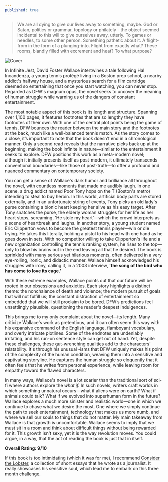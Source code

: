 ```yaml
---
published: true
---
```

> We are all dying to give our lives away to something, maybe. God or Satan, politics or grammar, topology or philately - the object seemed incidental to this will to give ourselves away, utterly. To games or needles, to some other person. Something pathetic about it. A flight-from in the form of a plunging-into. Flight from exactly what? These rooms, blandly filled with excrement and heat? To what purpose?

![Cover](https://www.hachettebookgroup.com/wp-content/uploads/2022/01/9780316066525-1.jpg)

In Infinite Jest, David Foster Wallace intertwines a tale following Hal Incandenza, a young tennis protégé living in a Boston prep school, a nearby addict's halfway house, and a mysterious search for a film cartridge deemed so entertaining that once you start watching, you can never stop. Regarded as DFW's magnum opus, the novel seeks to uncover the meaning of human struggle while warning us of the dangers of constant entertainment.

The most notable aspect of this book is its length and structure. Spanning over 1,100 pages, it features footnotes that are so lengthy they have footnotes of their own. With one of the central plot points being the game of tennis, DFW bounces the reader between the main story and the footnotes at the back, much like a well-balanced tennis match. As the story comes to a close, it’s important to note that the book doesn’t end in a chronological manner. Only a second read reveals that the narrative picks back up at the beginning, making the book infinite in nature—similar to the entertainment it seeks to explore. DFW positions this work as a meta-modern novel; although it initially presents itself as post-modern, it ultimately transcends conventional boundaries—like those of post-truth—to offer a profound and nuanced commentary on contemporary society.

You can get a sense of Wallace's dark humor and brilliance all throughout the novel, with countless moments that made me audibly laugh. In one scene, a drug addict named Poor Tony hops on the T (Boston's metro) intending to steal to buy heroin. In this world, artificial body parts are stored externally, and in an unfortunate string of events, Tony picks an old lady's purse containing a bionic heart keeping her alive as his easy target. After Tony snatches the purse, the elderly woman struggles for her life as her heart stops, screaming, 'He stole my heart'—which the crowd interprets as a scene of heartbreak and laughs. In another story, a young student named Eric Clipperton vows to become the greatest tennis player—win or die trying. He takes this literally, holding a pistol to his head with one hand as he goes down in sets. With no competitor willing to take Clipperton's life and a new organization controlling the tennis ranking system, he rises to the top—only to blow his brains out in the end leaving all that he desired. The book is sprinkled with many serious yet hilarious moments, often delivered in a very eye-rolling, ironic, and didactic manner. Wallace himself acknowledged his struggles with irony, calling it, in a 2003 interview, **'the song of the bird who has come to love its cage.'**

With these extreme examples, Wallace points out that our future will be rooted in our obsessions and anxieties. Each story highlights a distinct theme: the nonchalance of death and violence; the modern pursuit of goals that will not fulfill us; the constant distraction of entertainment so embedded that we will still proclaim to be bored. DFW’s predictions feel unsettlingly plausible, questioning the reader's deepest indulgences.

This brings me to my only complaint about the novel—its length. Many criticize Wallace's work as pretentious, and it can often seem this way with his expansive command of the English language, flamboyant vocabulary, and overly intricate plotlines. Some of the endnotes are undeniably irritating, and his run-on sentence style can get out of hand. Yet, despite these challenges, these gut-wrenching qualities add to the characters' relatability. It's through his unusual -isms that DFW uniquely makes his point of the complexity of the human condition, weaving them into a sensitive and captivating storyline. He captures the human struggle so eloquently that it often feels that he writes from personal experience, while leaving room for empathy toward the flawed characters.

In many ways, Wallace's novel is a lot scarier than the traditional sort of sci-fi where authors explore the _what if._ In such novels, writers craft worlds in which something unnatural occurs—what if aliens were on earth? What if animals could talk? What if we evolved into superhuman form in the future? Wallace explores a much more sinister and realistic world—one in which we continue to chase what we desire the most. One where we simply continue the path to seek entertainment, technology that makes us more numb, and where we sell our souls to things that do not matter. My main takeaway from Wallace is that growth is uncomfortable. Wallace seems to imply that we must sit in a room and think about difficult things without being rewarded for it. This growth isn't sexy, yet it is the way revolution moves. You could argue, in a way, that the act of reading the book is just that in itself.

**Overall Rating: 9/10**

If this book is too intimidating (which it was for me), I recommend [Consider the Lobster](https://jinsung-kim.github.io/Consider-the-Lobster/), a collection of short essays that he wrote as a journalist. It really showcases his sensitive soul, which lead me to embark on this three month challenge.
